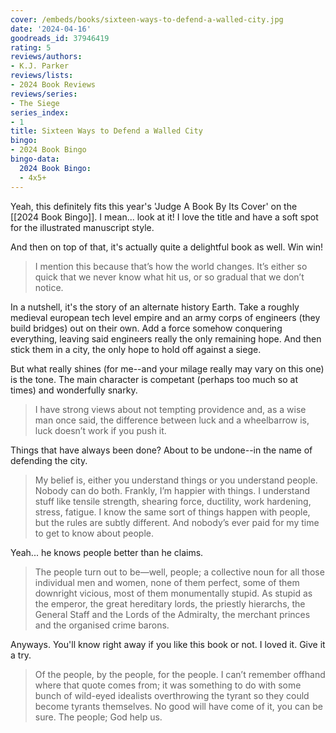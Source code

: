 ```yaml
---
cover: /embeds/books/sixteen-ways-to-defend-a-walled-city.jpg
date: '2024-04-16'
goodreads_id: 37946419
rating: 5
reviews/authors:
- K.J. Parker
reviews/lists:
- 2024 Book Reviews
reviews/series:
- The Siege
series_index:
- 1
title: Sixteen Ways to Defend a Walled City
bingo:
- 2024 Book Bingo
bingo-data:
  2024 Book Bingo:
  - 4x5+
---
```

Yeah, this definitely fits this year's 'Judge A Book By Its Cover' on the [[2024 Book Bingo]]. I mean... look at it! I love the title and have a soft spot for the illustrated manuscript style. 

And then on top of that, it's actually quite a delightful book as well. Win win!

> I mention this because that’s how the world changes. It’s either so quick that we never know what hit us, or so gradual that we don’t notice.

In a nutshell, it's the story of an alternate history Earth. Take a roughly medieval european tech level empire and an army corps of engineers (they build bridges) out on their own. Add a force somehow conquering everything, leaving said engineers really the only remaining hope. And then stick them in a city, the only hope to hold off against a siege. 

But what really shines (for me--and your milage really may vary on this one) is the tone. The main character is competant (perhaps too much so at times) and wonderfully snarky. 

> I have strong views about not tempting providence and, as a wise man once said, the difference between luck and a wheelbarrow is, luck doesn’t work if you push it.

Things that have always been done? About to be undone--in the name of defending the city. 

> My belief is, either you understand things or you understand people. Nobody can do both. Frankly, I’m happier with things. I understand stuff like tensile strength, shearing force, ductility, work hardening, stress, fatigue. I know the same sort of things happen with people, but the rules are subtly different. And nobody’s ever paid for my time to get to know about people.

Yeah... he knows people better than he claims. 

> The people turn out to be—well, people; a collective noun for all those individual men and women, none of them perfect, some of them downright vicious, most of them monumentally stupid. As stupid as the emperor, the great hereditary lords, the priestly hierarchs, the General Staff and the Lords of the Admiralty, the merchant princes and the organised crime barons.

Anyways. You'll know right away if you like this book or not. I loved it. Give it a try. 

> Of the people, by the people, for the people. I can’t remember offhand where that quote comes from; it was something to do with some bunch of wild-eyed idealists overthrowing the tyrant so they could become tyrants themselves. No good will have come of it, you can be sure. The people; God help us.

<!--more-->